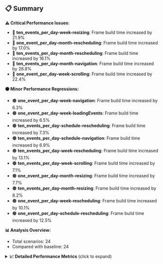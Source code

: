## 📋 Summary

**⚠️ Critical Performance Issues:**
- 🔴 **ten_events_per_day-week-resizing**: Frame build time increased by 21.9%
- 🔴 **one_event_per_day-month-rescheduling**: Frame build time increased by 17.0%
- 🔴 **ten_events_per_day-month-rescheduling**: Frame build time increased by 16.1%
- 🔴 **ten_events_per_day-month-navigation**: Frame build time increased by 28.8%
- 🔴 **one_event_per_day-week-scrolling**: Frame build time increased by 22.4%

**🟠 Minor Performance Regressions:**
- 🟠 **one_event_per_day-week-navigation**: Frame build time increased by 6.3%
- 🟠 **one_event_per_day-week-loadingEvents**: Frame build time increased by 6.5%
- 🟠 **ten_events_per_day-schedule-rescheduling**: Frame build time increased by 7.3%
- 🟠 **ten_events_per_day-schedule-navigation**: Frame build time increased by 6.9%
- 🟠 **ten_events_per_day-week-rescheduling**: Frame build time increased by 13.1%
- 🟠 **ten_events_per_day-week-scrolling**: Frame build time increased by 7.1%
- 🟠 **one_event_per_day-month-resizing**: Frame build time increased by 7.7%
- 🟠 **ten_events_per_day-month-resizing**: Frame build time increased by 8.2%
- 🟠 **one_event_per_day-week-rescheduling**: Frame build time increased by 10.1%
- 🟠 **one_event_per_day-schedule-rescheduling**: Frame build time increased by 12.5%

**📊 Analysis Overview:**
- Total scenarios: 24
- Compared with baseline: 24

<details>
<summary><strong>📈 Detailed Performance Metrics</strong> (click to expand)</summary>

#### one_event_per_day-month-loadingEvents

| Metric | Current | Baseline | Change | Status |
|--------|---------|----------|--------|--------|
| Average Frame Build Time Millis | 4.54ms | 4.54ms | +0.00ms (+0.1%) | 🟠 |
| Worst Frame Build Time Millis | 8.95ms | 8.94ms | +0.02ms (+0.2%) | 🟠 |
| Missed Frame Build Budget Count | 0.0 | 0.0 | +0 (+0.0%) | 🟡 |
| Average Frame Rasterizer Time Millis | 2.35ms | 2.59ms | -0.25ms (-9.5%) | 🟢 |
| Missed Frame Rasterizer Budget Count | 0.0 | 0.0 | +0 (+0.0%) | 🟡 |
| New Gen Gc Count | 0.0 | 0.0 | +0 (+0.0%) | 🟡 |
| Old Gen Gc Count | 1.0 | 1.0 | +0 (+0.0%) | 🟡 |

#### one_event_per_day-month-navigation

| Metric | Current | Baseline | Change | Status |
|--------|---------|----------|--------|--------|
| Average Frame Build Time Millis | 4.90ms | 4.98ms | -0.08ms (-1.6%) | 🟡 |
| Worst Frame Build Time Millis | 17.83ms | 17.65ms | +0.17ms (+1.0%) | 🟠 |
| Missed Frame Build Budget Count | 1.0 | 1.25 | -0 (-20.0%) | 🟢 |
| Average Frame Rasterizer Time Millis | 3.92ms | 3.79ms | +0.13ms (+3.4%) | 🟠 |
| Missed Frame Rasterizer Budget Count | 0.25 | 0.25 | +0 (+0.0%) | 🟡 |
| New Gen Gc Count | 4.0 | 4.0 | +0 (+0.0%) | 🟡 |
| Old Gen Gc Count | 2.0 | 2.0 | +0 (+0.0%) | 🟡 |

#### one_event_per_day-month-rescheduling

| Metric | Current | Baseline | Change | Status |
|--------|---------|----------|--------|--------|
| Average Frame Build Time Millis | 0.93ms | 0.79ms | +0.14ms (+17.0%) | 🔴 |
| Worst Frame Build Time Millis | 5.81ms | 4.37ms | +1.44ms (+33.1%) | 🔴 |
| Missed Frame Build Budget Count | 0.0 | 0.0 | +0 (+0.0%) | 🟡 |
| Average Frame Rasterizer Time Millis | 4.46ms | 2.91ms | +1.54ms (+53.0%) | 🔴 |
| Missed Frame Rasterizer Budget Count | 0.25 | 0.25 | +0 (+0.0%) | 🟡 |
| New Gen Gc Count | 4.0 | 4.0 | +0 (+0.0%) | 🟡 |
| Old Gen Gc Count | 2.5 | 3.0 | -0 (-16.7%) | 🟢 |

#### one_event_per_day-month-resizing

| Metric | Current | Baseline | Change | Status |
|--------|---------|----------|--------|--------|
| Average Frame Build Time Millis | 0.62ms | 0.57ms | +0.04ms (+7.7%) | 🟠 |
| Worst Frame Build Time Millis | 3.93ms | 3.68ms | +0.25ms (+6.8%) | 🟠 |
| Missed Frame Build Budget Count | 0.0 | 0.0 | +0 (+0.0%) | 🟡 |
| Average Frame Rasterizer Time Millis | 4.97ms | 2.59ms | +2.38ms (+91.8%) | 🔴 |
| Missed Frame Rasterizer Budget Count | 0.0 | 0.0 | +0 (+0.0%) | 🟡 |
| New Gen Gc Count | 2.0 | 1.5 | +0 (+33.3%) | 🔴 |
| Old Gen Gc Count | 2.5 | 2.0 | +0 (+25.0%) | 🔴 |

#### one_event_per_day-schedule-loadingEvents

| Metric | Current | Baseline | Change | Status |
|--------|---------|----------|--------|--------|
| Average Frame Build Time Millis | 8.50ms | 8.94ms | -0.44ms (-4.9%) | 🟡 |
| Worst Frame Build Time Millis | 24.11ms | 25.45ms | -1.34ms (-5.3%) | 🟢 |
| Missed Frame Build Budget Count | 1.0 | 1.0 | +0 (+0.0%) | 🟡 |
| Average Frame Rasterizer Time Millis | 3.23ms | 2.48ms | +0.75ms (+30.4%) | 🔴 |
| Missed Frame Rasterizer Budget Count | 0.0 | 0.0 | +0 (+0.0%) | 🟡 |
| New Gen Gc Count | 1.5 | 1.5 | +0 (+0.0%) | 🟡 |
| Old Gen Gc Count | 1.0 | 1.0 | +0 (+0.0%) | 🟡 |

#### one_event_per_day-schedule-navigation

| Metric | Current | Baseline | Change | Status |
|--------|---------|----------|--------|--------|
| Average Frame Build Time Millis | 6.28ms | 6.23ms | +0.05ms (+0.8%) | 🟠 |
| Worst Frame Build Time Millis | 10.99ms | 10.85ms | +0.14ms (+1.3%) | 🟠 |
| Missed Frame Build Budget Count | 0.0 | 0.0 | +0 (+0.0%) | 🟡 |
| Average Frame Rasterizer Time Millis | 3.29ms | 3.31ms | -0.03ms (-0.8%) | 🟡 |
| Missed Frame Rasterizer Budget Count | 0.0 | 0.0 | +0 (+0.0%) | 🟡 |
| New Gen Gc Count | 6.0 | 6.0 | +0 (+0.0%) | 🟡 |
| Old Gen Gc Count | 2.0 | 3.0 | -1 (-33.3%) | 🟢 |

#### one_event_per_day-schedule-rescheduling

| Metric | Current | Baseline | Change | Status |
|--------|---------|----------|--------|--------|
| Average Frame Build Time Millis | 2.08ms | 1.85ms | +0.23ms (+12.5%) | 🔴 |
| Worst Frame Build Time Millis | 28.18ms | 27.20ms | +0.98ms (+3.6%) | 🟠 |
| Missed Frame Build Budget Count | 1.0 | 1.0 | +0 (+0.0%) | 🟡 |
| Average Frame Rasterizer Time Millis | 4.16ms | 3.10ms | +1.06ms (+34.3%) | 🔴 |
| Missed Frame Rasterizer Budget Count | 0.0 | 0.0 | +0 (+0.0%) | 🟡 |
| New Gen Gc Count | 8.0 | 8.0 | +0 (+0.0%) | 🟡 |
| Old Gen Gc Count | 4.0 | 4.0 | +0 (+0.0%) | 🟡 |

#### one_event_per_day-week-loadingEvents

| Metric | Current | Baseline | Change | Status |
|--------|---------|----------|--------|--------|
| Average Frame Build Time Millis | 1.31ms | 1.23ms | +0.08ms (+6.5%) | 🟠 |
| Worst Frame Build Time Millis | 2.50ms | 2.34ms | +0.16ms (+6.7%) | 🟠 |
| Missed Frame Build Budget Count | 0.0 | 0.0 | +0 (+0.0%) | 🟡 |
| Average Frame Rasterizer Time Millis | 1.99ms | 2.00ms | -0.01ms (-0.6%) | 🟡 |
| Missed Frame Rasterizer Budget Count | 0.0 | 0.0 | +0 (+0.0%) | 🟡 |
| New Gen Gc Count | 0.0 | 0.0 | +0 (+0.0%) | 🟡 |
| Old Gen Gc Count | 0.5 | 0.5 | +0 (+0.0%) | 🟡 |

#### one_event_per_day-week-navigation

| Metric | Current | Baseline | Change | Status |
|--------|---------|----------|--------|--------|
| Average Frame Build Time Millis | 2.80ms | 2.64ms | +0.17ms (+6.3%) | 🟠 |
| Worst Frame Build Time Millis | 9.56ms | 9.28ms | +0.28ms (+3.0%) | 🟠 |
| Missed Frame Build Budget Count | 0.0 | 0.0 | +0 (+0.0%) | 🟡 |
| Average Frame Rasterizer Time Millis | 3.27ms | 3.16ms | +0.11ms (+3.4%) | 🟠 |
| Missed Frame Rasterizer Budget Count | 0.25 | 0.25 | +0 (+0.0%) | 🟡 |
| New Gen Gc Count | 4.0 | 4.0 | +0 (+0.0%) | 🟡 |
| Old Gen Gc Count | 2.5 | 2.5 | +0 (+0.0%) | 🟡 |

#### one_event_per_day-week-rescheduling

| Metric | Current | Baseline | Change | Status |
|--------|---------|----------|--------|--------|
| Average Frame Build Time Millis | 0.62ms | 0.56ms | +0.06ms (+10.1%) | 🔴 |
| Worst Frame Build Time Millis | 3.67ms | 2.45ms | +1.21ms (+49.4%) | 🔴 |
| Missed Frame Build Budget Count | 0.0 | 0.0 | +0 (+0.0%) | 🟡 |
| Average Frame Rasterizer Time Millis | 2.91ms | 2.28ms | +0.63ms (+27.8%) | 🔴 |
| Missed Frame Rasterizer Budget Count | 0.25 | 0.25 | +0 (+0.0%) | 🟡 |
| New Gen Gc Count | 4.0 | 4.0 | +0 (+0.0%) | 🟡 |
| Old Gen Gc Count | 2.0 | 2.0 | +0 (+0.0%) | 🟡 |

#### one_event_per_day-week-resizing

| Metric | Current | Baseline | Change | Status |
|--------|---------|----------|--------|--------|
| Average Frame Build Time Millis | 0.55ms | 0.53ms | +0.02ms (+3.5%) | 🟠 |
| Worst Frame Build Time Millis | 1.82ms | 1.70ms | +0.12ms (+7.1%) | 🟠 |
| Missed Frame Build Budget Count | 0.0 | 0.0 | +0 (+0.0%) | 🟡 |
| Average Frame Rasterizer Time Millis | 2.30ms | 2.10ms | +0.21ms (+9.8%) | 🟠 |
| Missed Frame Rasterizer Budget Count | 0.0 | 0.0 | +0 (+0.0%) | 🟡 |
| New Gen Gc Count | 0.0 | 0.0 | +0 (+0.0%) | 🟡 |
| Old Gen Gc Count | 0.0 | 0.0 | +0 (+0.0%) | 🟡 |

#### one_event_per_day-week-scrolling

| Metric | Current | Baseline | Change | Status |
|--------|---------|----------|--------|--------|
| Average Frame Build Time Millis | 1.00ms | 0.82ms | +0.18ms (+22.4%) | 🔴 |
| Worst Frame Build Time Millis | 1.37ms | 1.06ms | +0.31ms (+29.5%) | 🔴 |
| Missed Frame Build Budget Count | 0.0 | 0.0 | +0 (+0.0%) | 🟡 |
| Average Frame Rasterizer Time Millis | 4.40ms | 2.70ms | +1.69ms (+62.5%) | 🔴 |
| Missed Frame Rasterizer Budget Count | 0.25 | 0.25 | +0 (+0.0%) | 🟡 |
| New Gen Gc Count | 2.5 | 2.5 | +0 (+0.0%) | 🟡 |
| Old Gen Gc Count | 2.0 | 2.0 | +0 (+0.0%) | 🟡 |

#### ten_events_per_day-month-loadingEvents

| Metric | Current | Baseline | Change | Status |
|--------|---------|----------|--------|--------|
| Average Frame Build Time Millis | 10.95ms | 10.73ms | +0.22ms (+2.1%) | 🟠 |
| Worst Frame Build Time Millis | 31.47ms | 29.88ms | +1.59ms (+5.3%) | 🟠 |
| Missed Frame Build Budget Count | 8.0 | 8.0 | +0 (+0.0%) | 🟡 |
| Average Frame Rasterizer Time Millis | 5.13ms | 5.28ms | -0.15ms (-2.8%) | 🟡 |
| Missed Frame Rasterizer Budget Count | 0.0 | 0.0 | +0 (+0.0%) | 🟡 |
| New Gen Gc Count | 11.0 | 10.0 | +1 (+10.0%) | 🟠 |
| Old Gen Gc Count | 6.5 | 7.0 | -0 (-7.1%) | 🟢 |

#### ten_events_per_day-month-navigation

| Metric | Current | Baseline | Change | Status |
|--------|---------|----------|--------|--------|
| Average Frame Build Time Millis | 15.20ms | 11.80ms | +3.40ms (+28.8%) | 🔴 |
| Worst Frame Build Time Millis | 63.94ms | 40.13ms | +23.81ms (+59.3%) | 🔴 |
| Missed Frame Build Budget Count | 3.25 | 3.0 | +0 (+8.3%) | 🟠 |
| Average Frame Rasterizer Time Millis | 4.69ms | 5.50ms | -0.82ms (-14.8%) | 🟢 |
| Missed Frame Rasterizer Budget Count | 0.0 | 0.0 | +0 (+0.0%) | 🟡 |
| New Gen Gc Count | 10.0 | 9.5 | +0 (+5.3%) | 🟠 |
| Old Gen Gc Count | 4.0 | 5.5 | -2 (-27.3%) | 🟢 |

#### ten_events_per_day-month-rescheduling

| Metric | Current | Baseline | Change | Status |
|--------|---------|----------|--------|--------|
| Average Frame Build Time Millis | 1.83ms | 1.58ms | +0.25ms (+16.1%) | 🔴 |
| Worst Frame Build Time Millis | 13.84ms | 13.45ms | +0.39ms (+2.9%) | 🟠 |
| Missed Frame Build Budget Count | 0.0 | 0.0 | +0 (+0.0%) | 🟡 |
| Average Frame Rasterizer Time Millis | 5.98ms | 4.16ms | +1.81ms (+43.5%) | 🔴 |
| Missed Frame Rasterizer Budget Count | 0.0 | 0.0 | +0 (+0.0%) | 🟡 |
| New Gen Gc Count | 6.0 | 6.0 | +0 (+0.0%) | 🟡 |
| Old Gen Gc Count | 1.5 | 1.5 | +0 (+0.0%) | 🟡 |

#### ten_events_per_day-month-resizing

| Metric | Current | Baseline | Change | Status |
|--------|---------|----------|--------|--------|
| Average Frame Build Time Millis | 1.67ms | 1.55ms | +0.13ms (+8.2%) | 🟠 |
| Worst Frame Build Time Millis | 13.68ms | 12.57ms | +1.11ms (+8.8%) | 🟠 |
| Missed Frame Build Budget Count | 0.0 | 0.0 | +0 (+0.0%) | 🟡 |
| Average Frame Rasterizer Time Millis | 6.12ms | 4.36ms | +1.76ms (+40.4%) | 🔴 |
| Missed Frame Rasterizer Budget Count | 0.0 | 0.0 | +0 (+0.0%) | 🟡 |
| New Gen Gc Count | 0.0 | 0.0 | +0 (+0.0%) | 🟡 |
| Old Gen Gc Count | 1.5 | 1.5 | +0 (+0.0%) | 🟡 |

#### ten_events_per_day-schedule-loadingEvents

| Metric | Current | Baseline | Change | Status |
|--------|---------|----------|--------|--------|
| Average Frame Build Time Millis | 5.41ms | 5.43ms | -0.02ms (-0.3%) | 🟡 |
| Worst Frame Build Time Millis | 28.67ms | 31.96ms | -3.29ms (-10.3%) | 🟢 |
| Missed Frame Build Budget Count | 3.75 | 3.0 | +1 (+25.0%) | 🔴 |
| Average Frame Rasterizer Time Millis | 3.27ms | 3.20ms | +0.07ms (+2.3%) | 🟠 |
| Missed Frame Rasterizer Budget Count | 0.0 | 0.0 | +0 (+0.0%) | 🟡 |
| New Gen Gc Count | 10.5 | 10.5 | +0 (+0.0%) | 🟡 |
| Old Gen Gc Count | 5.5 | 5.5 | +0 (+0.0%) | 🟡 |

#### ten_events_per_day-schedule-navigation

| Metric | Current | Baseline | Change | Status |
|--------|---------|----------|--------|--------|
| Average Frame Build Time Millis | 21.09ms | 19.73ms | +1.36ms (+6.9%) | 🟠 |
| Worst Frame Build Time Millis | 43.95ms | 41.97ms | +1.98ms (+4.7%) | 🟠 |
| Missed Frame Build Budget Count | 10.0 | 10.0 | +0 (+0.0%) | 🟡 |
| Average Frame Rasterizer Time Millis | 3.22ms | 3.09ms | +0.13ms (+4.1%) | 🟠 |
| Missed Frame Rasterizer Budget Count | 0.0 | 0.0 | +0 (+0.0%) | 🟡 |
| New Gen Gc Count | 18.0 | 18.0 | +0 (+0.0%) | 🟡 |
| Old Gen Gc Count | 12.0 | 12.0 | +0 (+0.0%) | 🟡 |

#### ten_events_per_day-schedule-rescheduling

| Metric | Current | Baseline | Change | Status |
|--------|---------|----------|--------|--------|
| Average Frame Build Time Millis | 0.94ms | 0.88ms | +0.06ms (+7.3%) | 🟠 |
| Worst Frame Build Time Millis | 14.03ms | 13.68ms | +0.34ms (+2.5%) | 🟠 |
| Missed Frame Build Budget Count | 0.0 | 0.0 | +0 (+0.0%) | 🟡 |
| Average Frame Rasterizer Time Millis | 4.82ms | 3.61ms | +1.21ms (+33.6%) | 🔴 |
| Missed Frame Rasterizer Budget Count | 1.0 | 0.0 | +1 (+0.0%) | 🟡 |
| New Gen Gc Count | 6.0 | 6.0 | +0 (+0.0%) | 🟡 |
| Old Gen Gc Count | 3.0 | 3.0 | +0 (+0.0%) | 🟡 |

#### ten_events_per_day-week-loadingEvents

| Metric | Current | Baseline | Change | Status |
|--------|---------|----------|--------|--------|
| Average Frame Build Time Millis | 2.37ms | 2.29ms | +0.08ms (+3.6%) | 🟠 |
| Worst Frame Build Time Millis | 8.78ms | 8.57ms | +0.21ms (+2.4%) | 🟠 |
| Missed Frame Build Budget Count | 0.0 | 0.0 | +0 (+0.0%) | 🟡 |
| Average Frame Rasterizer Time Millis | 3.47ms | 3.42ms | +0.05ms (+1.5%) | 🟠 |
| Missed Frame Rasterizer Budget Count | 0.25 | 0.25 | +0 (+0.0%) | 🟡 |
| New Gen Gc Count | 2.0 | 2.0 | +0 (+0.0%) | 🟡 |
| Old Gen Gc Count | 2.5 | 2.5 | +0 (+0.0%) | 🟡 |

#### ten_events_per_day-week-navigation

| Metric | Current | Baseline | Change | Status |
|--------|---------|----------|--------|--------|
| Average Frame Build Time Millis | 8.91ms | 8.83ms | +0.09ms (+1.0%) | 🟠 |
| Worst Frame Build Time Millis | 42.95ms | 44.49ms | -1.53ms (-3.4%) | 🟡 |
| Missed Frame Build Budget Count | 3.0 | 3.0 | +0 (+0.0%) | 🟡 |
| Average Frame Rasterizer Time Millis | 5.52ms | 5.37ms | +0.15ms (+2.8%) | 🟠 |
| Missed Frame Rasterizer Budget Count | 0.0 | 0.0 | +0 (+0.0%) | 🟡 |
| New Gen Gc Count | 10.0 | 10.0 | +0 (+0.0%) | 🟡 |
| Old Gen Gc Count | 7.0 | 7.0 | +0 (+0.0%) | 🟡 |

#### ten_events_per_day-week-rescheduling

| Metric | Current | Baseline | Change | Status |
|--------|---------|----------|--------|--------|
| Average Frame Build Time Millis | 1.21ms | 1.07ms | +0.14ms (+13.1%) | 🔴 |
| Worst Frame Build Time Millis | 6.71ms | 6.52ms | +0.19ms (+2.9%) | 🟠 |
| Missed Frame Build Budget Count | 0.0 | 0.0 | +0 (+0.0%) | 🟡 |
| Average Frame Rasterizer Time Millis | 6.49ms | 4.89ms | +1.60ms (+32.6%) | 🔴 |
| Missed Frame Rasterizer Budget Count | 0.0 | 0.0 | +0 (+0.0%) | 🟡 |
| New Gen Gc Count | 5.0 | 5.0 | +0 (+0.0%) | 🟡 |
| Old Gen Gc Count | 2.0 | 2.0 | +0 (+0.0%) | 🟡 |

#### ten_events_per_day-week-resizing

| Metric | Current | Baseline | Change | Status |
|--------|---------|----------|--------|--------|
| Average Frame Build Time Millis | 1.05ms | 0.86ms | +0.19ms (+21.9%) | 🔴 |
| Worst Frame Build Time Millis | 3.82ms | 3.17ms | +0.65ms (+20.5%) | 🔴 |
| Missed Frame Build Budget Count | 0.0 | 0.0 | +0 (+0.0%) | 🟡 |
| Average Frame Rasterizer Time Millis | 6.15ms | 4.58ms | +1.57ms (+34.3%) | 🔴 |
| Missed Frame Rasterizer Budget Count | 0.0 | 0.0 | +0 (+0.0%) | 🟡 |
| New Gen Gc Count | 2.0 | 2.0 | +0 (+0.0%) | 🟡 |
| Old Gen Gc Count | 1.0 | 1.0 | +0 (+0.0%) | 🟡 |

#### ten_events_per_day-week-scrolling

| Metric | Current | Baseline | Change | Status |
|--------|---------|----------|--------|--------|
| Average Frame Build Time Millis | 0.91ms | 0.85ms | +0.06ms (+7.1%) | 🟠 |
| Worst Frame Build Time Millis | 1.37ms | 1.67ms | -0.30ms (-18.2%) | 🟢 |
| Missed Frame Build Budget Count | 0.0 | 0.0 | +0 (+0.0%) | 🟡 |
| Average Frame Rasterizer Time Millis | 5.85ms | 5.36ms | +0.49ms (+9.1%) | 🟠 |
| Missed Frame Rasterizer Budget Count | 0.0 | 0.0 | +0 (+0.0%) | 🟡 |
| New Gen Gc Count | 7.0 | 7.0 | +0 (+0.0%) | 🟡 |
| Old Gen Gc Count | 1.0 | 1.0 | +0 (+0.0%) | 🟡 |

</details>

